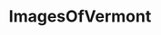 ---
title: ImagesOfVermont
crosslinks:
- vermont
- EarthPorn
- pics
- imagesofnetwork
- mildlyinteresting
- whatsthisplant
- hiking
- mycology
- itookapicture
- ruralporn
- OldSchoolCool
- funny
- trees
- food
- CraftBeer
- skiing
- whatisthisthing
- grilledcheese
- CampingandHiking
- metaldetecting
---